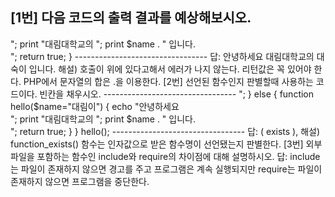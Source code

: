 [1번] 다음 코드의 출력 결과를 예상해보시오.
---------------------------------
<?php
hello("대숙이");

function hello($name)
{
    echo "안녕하세요 <br>";
    print "대림대학교의 ";
    print $name . " 입니다.<br>";
    return true;
}
---------------------------------

답: 
안녕하세요
대림대학교의 대숙이 입니다.

해설) 호출이 위에 있다고해서 에러가 나지 않는다. 리턴값은 꼭 있어야 한다. PHP에서 문자열의 합은 .을 이용한다.


[2번] 선언된 함수인지 판별할때 사용하는 코드이다. 빈칸을 채우시오.
---------------------------------
<?php

if (function_(   ?   )("hello")) {
    echo "hello 함수가 존재하네요.<br>";
} else {
    function hello($name="대림이")
    {
        echo "안녕하세요 <br>";
        print "대림대학교의 ";
        print $name . " 입니다.<br>";
        return true;
    }
}

hello();
---------------------------------

답: ( exists ), 
해설) function_exists() 함수는 인자값으로 받은 함수명이 선언됐는지 판별한다.


[3번] 외부 파일을 포함하는 함수인 include와 require의 차이점에 대해 설명하시오.

답: include는 파일이 존재하지 않으면 경고를 주고 프로그램은 계속 실행되지만 require는 파일이 존재하지 않으면 프로그램을 중단한다.